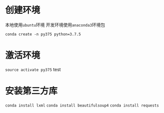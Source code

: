 # 创建环境

本地使用`ubuntu`环境
开发环境使用`anaconda3`环境包

`conda create -n py375 python=3.7.5`

# 激活环境

`source activate py375`
test


# 安装第三方库

`conda install lxml`
`conda install beautifulsoup4`
`conda install requests`

